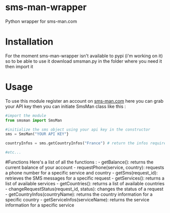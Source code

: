 # sms-man-wrapper
Python wrapper for sms-man.com

# Installation
For the moment sms-man-wrapper isn't available to pypi (i'm working on it)
so to be able to use it download smsman.py in the folder where you need it then import it

# Usage 
To use this module register an account on [sms-man.com](https://sms-man.com/?ref=7J4fAfTCYsSA)
here you can grab your API key
then you can initiate SmsMan class like this :
```python
#import the module
from smsman import SmsMan

#initialize the sms object using your api key in the constructor
sms = SmsMan("YOUR API KEY"}

countryInfos = sms.getCountryInfos("France") # return the infos required for the API calls like ID etc

#etc...
```

#Functions 
Here's a list of all the functions : 
    - getBalance(): returns the current balance of your account
    - requestPhone(service, country): requests a phone number for a specific service and country
    - getSms(request_id): retrieves the SMS messages for a specific request
    - getServices(): returns a list of available services
    - getCountries(): returns a list of available countries
    - changeRequestStatus(request_id, status): changes the status of a request
    - getCountryInfos(countryName): returns the country information for a specific country
    - getServiceInfos(serviceName): returns the service information for a specific service
